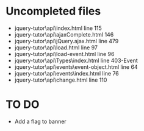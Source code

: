 # Uncompleted files
- jquery-tutor\api\index.html line 115
- jquery-tutor\api\ajaxComplete.html 146
- jquery-tutor\api\jQuery.ajax.html line 479
- jquery-tutor\api\load.html line 97
- jquery-tutor\api\load-event.html line 96
- jquery-tutor\api\Types\index.html line 403-Event
- jquery-tutor\api\events\event-object.html line 64
- jquery-tutor\api\events\index.html line 76
- jquery-tutor\api\change.html line 110

# TO DO
- Add a flag to banner